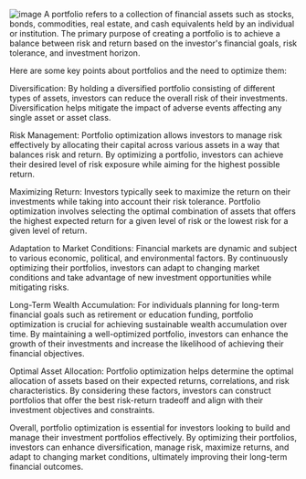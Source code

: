 ![image](https://github.com/AkshayAI007/Portfolio-Optimization-using-Markowitz-Model/assets/110448324/c86a7919-9edd-4c0a-afe8-a3e4761660b3)
A portfolio refers to a collection of financial assets such as stocks, bonds, commodities, real estate, and cash equivalents held by an individual or institution. The primary purpose of creating a portfolio is to achieve a balance between risk and return based on the investor's financial goals, risk tolerance, and investment horizon.

Here are some key points about portfolios and the need to optimize them:

Diversification: By holding a diversified portfolio consisting of different types of assets, investors can reduce the overall risk of their investments. Diversification helps mitigate the impact of adverse events affecting any single asset or asset class.

Risk Management: Portfolio optimization allows investors to manage risk effectively by allocating their capital across various assets in a way that balances risk and return. By optimizing a portfolio, investors can achieve their desired level of risk exposure while aiming for the highest possible return.

Maximizing Return: Investors typically seek to maximize the return on their investments while taking into account their risk tolerance. Portfolio optimization involves selecting the optimal combination of assets that offers the highest expected return for a given level of risk or the lowest risk for a given level of return.

Adaptation to Market Conditions: Financial markets are dynamic and subject to various economic, political, and environmental factors. By continuously optimizing their portfolios, investors can adapt to changing market conditions and take advantage of new investment opportunities while mitigating risks.

Long-Term Wealth Accumulation: For individuals planning for long-term financial goals such as retirement or education funding, portfolio optimization is crucial for achieving sustainable wealth accumulation over time. By maintaining a well-optimized portfolio, investors can enhance the growth of their investments and increase the likelihood of achieving their financial objectives.

Optimal Asset Allocation: Portfolio optimization helps determine the optimal allocation of assets based on their expected returns, correlations, and risk characteristics. By considering these factors, investors can construct portfolios that offer the best risk-return tradeoff and align with their investment objectives and constraints.

Overall, portfolio optimization is essential for investors looking to build and manage their investment portfolios effectively. By optimizing their portfolios, investors can enhance diversification, manage risk, maximize returns, and adapt to changing market conditions, ultimately improving their long-term financial outcomes.
